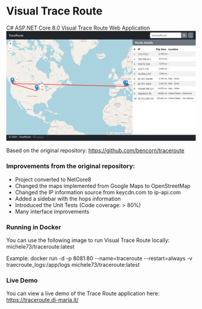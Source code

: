 # Visual Trace Route
C# ASP.NET Core 8.0 Visual Trace Route Web Application
![Visual Trace Route Screenshot](https://github.com/mdima/traceroute/blob/master/screenshot.png?raw=true)

Based on the original repository: https://github.com/bencorn/traceroute

### Improvements from the original repository:
* Project converted to NetCore8
* Changed the maps implemented from Google Maps to OpenStreetMap
* Changed the IP information source from keycdn.com to ip-api.com
* Added a sidebar with the hops information
* Introduced the Unit Tests (Code coverage: > 80%)
* Many interface improvements

### Running in Docker
You can use the following image to run Visual Trace Route locally:
michele73/traceroute:latest

Example:
docker run -d -p 8081:80 --name=traceroute --restart=always -v traecroute_logs:/app/logs michele73/traceroute:latest

### Live Demo
You can view a live demo of the Trace Route application here: https://traceroute.di-maria.it/
